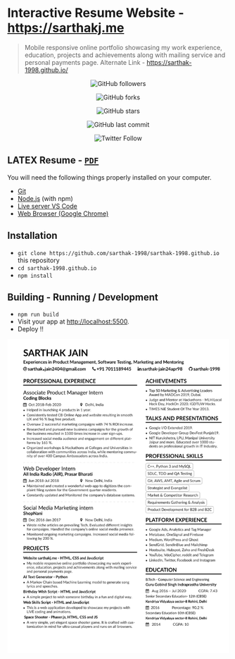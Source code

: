 # Interactive Resume Website - **https://sarthakj.me**

> Mobile responsive online portfolio showcasing my work experience, education, projects and achievements along with mailing service and personal payments page.  Alternate Link -   https://sarthak-1998.github.io/



<div align = "center">
  
  
  ![GitHub followers](https://img.shields.io/github/followers/sarthak-1998?label=Follow&style=social)

  ![GitHub forks](https://img.shields.io/github/forks/sarthak-1998/sarthak-1998.github.io?label=Fork&style=social)

  ![GitHub stars](https://img.shields.io/github/stars/sarthak-1998/sarthak-1998.github.io?style=social)

  ![GitHub last commit](https://img.shields.io/github/last-commit/sarthak-1998/sarthak-1998.github.io)

  ![Twitter Follow](https://img.shields.io/twitter/follow/sarcastic_sark?style=social)


</div >


<p align= "center" >

## LATEX Resume -  [`PDF`](https://www.sarthakj.me/assets/Sarthak_Resume.pdf)

</p>



You will need the following things properly installed on your computer.

* [Git](https://git-scm.com/)
* [Node.js](https://nodejs.org/) (with npm)
* [Live server VS Code](https://marketplace.visualstudio.com/items?itemName=ritwickdey.LiveServer/)
* [ Web Browser (Google Chrome) ](https://google.com/chrome/)


## Installation

* `git clone https://github.com/sarthak-1998/sarthak-1998.github.io` this repository
* `cd sarthak-1998.github.io`
* `npm install`


## Building -  Running / Development

* `npm run build` 
* Visit your app at [http://localhost:5500](http://localhost:5500).
* Deploy !!




![Latex Resume](assets/Sarthak_Resume.jpg?raw=true "Title")
